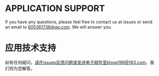 # APPLICATION SUPPORT
If you have any questions, please feel free to contact us at issues or send an email to 605361736@qq.com. We will answer you.
# 应用技术支持
如有任何疑问，请在issues反馈问题或发送电子邮件至kloop199@163.com。我们将为您解答。
